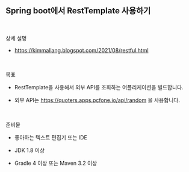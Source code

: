 ## Spring boot에서 RestTemplate 사용하기

<br />

상세 설명
- https://kimmallang.blogspot.com/2021/08/restful.html

<br />

목표
- RestTemplate을 사용해서 외부 API를 조회하는 어플리케이션을 빌드합니다.

- 외부 API는 https://quoters.apps.pcfone.io/api/random 을 사용합니다.

<br />

준비물
- 좋아하는 텍스트 편집기 또는 IDE

- JDK 1.8 이상

- Gradle 4 이상 또는 Maven 3.2 이상

